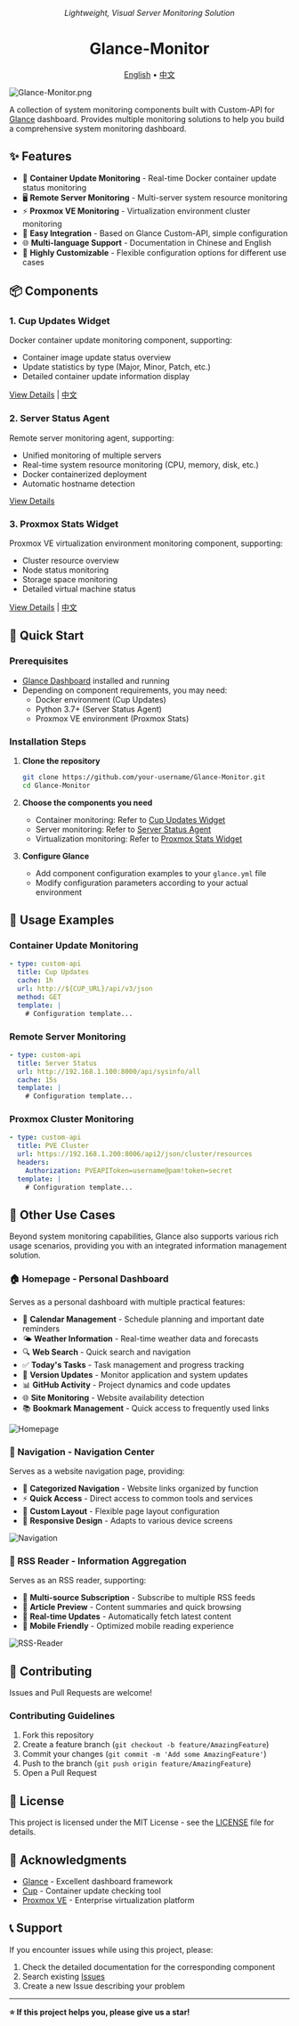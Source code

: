 <p align="center"><em>Lightweight, Visual Server Monitoring Solution</em></p>
<h1 align="center">Glance-Monitor</h1>
<p align="center"><a href="./README_EN.md">English</a> • <a href="./README.md">中文</a></p>

![Glance-Monitor.png](./images/Glance-Monitor.png)

A collection of system monitoring components built with Custom-API for [Glance](https://github.com/glanceapp/glance) dashboard. Provides multiple monitoring solutions to help you build a comprehensive system monitoring dashboard.

## ✨ Features

- 🐳 **Container Update Monitoring** - Real-time Docker container update status monitoring
- 🖥️ **Remote Server Monitoring** - Multi-server system resource monitoring
- ⚡ **Proxmox VE Monitoring** - Virtualization environment cluster monitoring
- 🔧 **Easy Integration** - Based on Glance Custom-API, simple configuration
- 🌐 **Multi-language Support** - Documentation in Chinese and English
- 🎨 **Highly Customizable** - Flexible configuration options for different use cases

## 📦 Components

### 1. Cup Updates Widget
Docker container update monitoring component, supporting:
- Container image update status overview
- Update statistics by type (Major, Minor, Patch, etc.)
- Detailed container update information display

[View Details](./cup-updates-widget/README_EN.md) | [中文](./cup-updates-widget/README.md)

### 2. Server Status Agent
Remote server monitoring agent, supporting:
- Unified monitoring of multiple servers
- Real-time system resource monitoring (CPU, memory, disk, etc.)
- Docker containerized deployment
- Automatic hostname detection

[View Details](./server-stats-agent/README.md)

### 3. Proxmox Stats Widget
Proxmox VE virtualization environment monitoring component, supporting:
- Cluster resource overview
- Node status monitoring
- Storage space monitoring
- Detailed virtual machine status

[View Details](./proxmox-stats-widget/README_EN.md) | [中文](./proxmox-stats-widget/README.md)

## 🚀 Quick Start

### Prerequisites

- [Glance Dashboard](https://github.com/glanceapp/glance) installed and running
- Depending on component requirements, you may need:
  - Docker environment (Cup Updates)
  - Python 3.7+ (Server Status Agent)
  - Proxmox VE environment (Proxmox Stats)

### Installation Steps

1. **Clone the repository**
   ```bash
   git clone https://github.com/your-username/Glance-Monitor.git
   cd Glance-Monitor
   ```

2. **Choose the components you need**
   - Container monitoring: Refer to [Cup Updates Widget](./cup-updates-widget/README_EN.md)
   - Server monitoring: Refer to [Server Status Agent](./server-stats-agent/README.md)
   - Virtualization monitoring: Refer to [Proxmox Stats Widget](./proxmox-stats-widget/README_EN.md)

3. **Configure Glance**
   - Add component configuration examples to your `glance.yml` file
   - Modify configuration parameters according to your actual environment

## 📖 Usage Examples

### Container Update Monitoring
```yaml
- type: custom-api
  title: Cup Updates
  cache: 1h
  url: http://${CUP_URL}/api/v3/json
  method: GET
  template: |
    # Configuration template...
```

### Remote Server Monitoring
```yaml
- type: custom-api
  title: Server Status
  url: http://192.168.1.100:8000/api/sysinfo/all
  cache: 15s
  template: |
    # Configuration template...
```

### Proxmox Cluster Monitoring
```yaml
- type: custom-api
  title: PVE Cluster
  url: https://192.168.1.200:8006/api2/json/cluster/resources
  headers:
    Authorization: PVEAPIToken=username@pam!token=secret
  template: |
    # Configuration template...
```

## 🎯 Other Use Cases

Beyond system monitoring capabilities, Glance also supports various rich usage scenarios, providing you with an integrated information management solution.

### 🏠 Homepage - Personal Dashboard
Serves as a personal dashboard with multiple practical features:
- 📅 **Calendar Management** - Schedule planning and important date reminders
- 🌤️ **Weather Information** - Real-time weather data and forecasts
- 🔍 **Web Search** - Quick search and navigation
- ✅ **Today's Tasks** - Task management and progress tracking
- 🔄 **Version Updates** - Monitor application and system updates
- 📊 **GitHub Activity** - Project dynamics and code updates
- 🌐 **Site Monitoring** - Website availability detection
- 📚 **Bookmark Management** - Quick access to frequently used links

![Homepage](./images/Homepage.png)

### 🧭 Navigation - Navigation Center
Serves as a website navigation page, providing:
- 🎯 **Categorized Navigation** - Website links organized by function
- ⚡ **Quick Access** - Direct access to common tools and services
- 🎨 **Custom Layout** - Flexible page layout configuration
- 📱 **Responsive Design** - Adapts to various device screens

![Navigation](./images/Navigation.png)

### 📰 RSS Reader - Information Aggregation
Serves as an RSS reader, supporting:
- 📡 **Multi-source Subscription** - Subscribe to multiple RSS feeds
- 📖 **Article Preview** - Content summaries and quick browsing
- 🔄 **Real-time Updates** - Automatically fetch latest content
- 📱 **Mobile Friendly** - Optimized mobile reading experience

![RSS-Reader](./images/RSS-Reader.png)

## 🤝 Contributing

Issues and Pull Requests are welcome!

### Contributing Guidelines

1. Fork this repository
2. Create a feature branch (`git checkout -b feature/AmazingFeature`)
3. Commit your changes (`git commit -m 'Add some AmazingFeature'`)
4. Push to the branch (`git push origin feature/AmazingFeature`)
5. Open a Pull Request

## 📄 License

This project is licensed under the MIT License - see the [LICENSE](LICENSE) file for details.

## 🙏 Acknowledgments

- [Glance](https://github.com/glanceapp/glance) - Excellent dashboard framework
- [Cup](https://github.com/gethomepage/homepage) - Container update checking tool
- [Proxmox VE](https://www.proxmox.com/) - Enterprise virtualization platform

## 📞 Support

If you encounter issues while using this project, please:

1. Check the detailed documentation for the corresponding component
2. Search existing [Issues](../../issues)
3. Create a new Issue describing your problem

---

**⭐ If this project helps you, please give us a star!** 